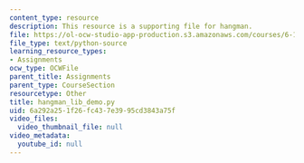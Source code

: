 ```yaml
---
content_type: resource
description: This resource is a supporting file for hangman.
file: https://ol-ocw-studio-app-production.s3.amazonaws.com/courses/6-189-a-gentle-introduction-to-programming-using-python-january-iap-2011/6a292a251f26fc437e3995cd3843a75f_hangman_lib_demo.py
file_type: text/python-source
learning_resource_types:
- Assignments
ocw_type: OCWFile
parent_title: Assignments
parent_type: CourseSection
resourcetype: Other
title: hangman_lib_demo.py
uid: 6a292a25-1f26-fc43-7e39-95cd3843a75f
video_files:
  video_thumbnail_file: null
video_metadata:
  youtube_id: null
---
```

